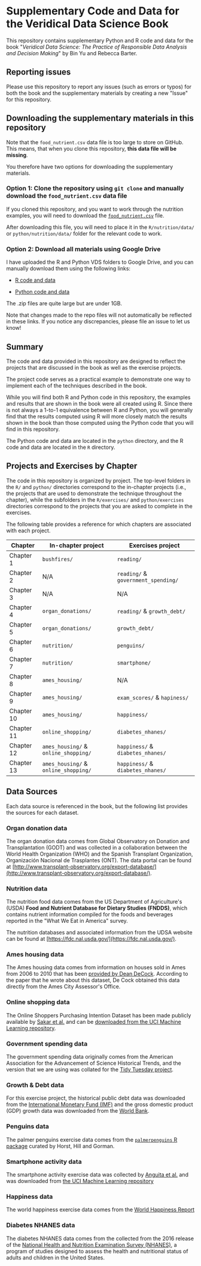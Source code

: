 # Supplementary Code and Data for the Veridical Data Science Book

This repository contains supplementary Python and R code and data for the book "*Veridical Data Science: The Practice of Responsible Data Analysis and Decision Making*" by Bin Yu and Rebecca Barter.

## Reporting issues

Please use this repository to report any issues (such as errors or typos) for both the book and the supplementary materials by creating a new "Issue" for this repository.

## Downloading the supplementary materials in this repository

Note that the `food_nutrient.csv` data file is too large to store on GitHub. This means, that when you clone this repository, **this data file will be missing**.

You therefore have two options for downloading the supplementary materials.



### Option 1: Clone the repository using `git clone` and manually download the `food_nutrient.csv` data file

If you cloned this repository, and you want to work through the nutrition examples, you will need to download the [`food_nutrient.csv`](https://drive.google.com/file/d/16bbTE2EphlXLNSivQFi4jBYr8ehgQ5w8/view?usp=sharing) file. 

After downloading this file, you will need to place it in the `R/nutrition/data/` or `python/nutrition/data/` folder for the relevant code to work.


### Option 2: Download all materials using Google Drive

I have uploaded the R and Python VDS folders to Google Drive, and you can manually download them using the following links:

- [R code and data](https://drive.google.com/file/d/1UxD2QTNo_JD2mURPwIALIyxrnO0RQPp-/view?usp=sharing)

- [Python code and data](https://drive.google.com/file/d/1KicL3QXKkQGIeng3JidyXf_WUJKnHAcw/view?usp=sharing)

The .zip files are quite large but are under 1GB.

Note that changes made to the repo files will not automatically be reflected in these links. If you notice any discrepancies, please file an issue to let us know!



## Summary

The code and data provided in this repository are designed to reflect the projects that are discussed in the book as well as the exercise projects. 

The project code serves as a practical example to demonstrate one way to implement each of the techniques described in the book. 

While you will find both R and Python code in this repository, the examples and results that are shown in the book were all created using R. Since there is not always a 1-to-1 equivalence between R and Python, you will generally find that the results computed using R will more closely match the results shown in the book than those computed using the Python code that you will find in this repository. 

The Python code and data are located in the `python` directory, and the R code and data are located in the `R` directory. 

## Projects and Exercises by Chapter

The code in this repository is organized by project. The top-level folders in the `R/` and `python/` directories correspond to the in-chapter projects (i.e., the projects that are used to demonstrate the technique throughout the chapter), while the subfolders in the `R/exercises/` and `python/exercises` directories correspond to the projects that you are asked to complete in the exercises. 

The following table provides a reference for which chapters are associated with each project.

| Chapter | In-chapter project | Exercises project |
| --- | --- | --- |
| Chapter 1 | `bushfires/` | `reading/` |
| Chapter 2 | N/A | `reading/` & `government_spending/` |
| Chapter 3 | N/A |  N/A |
| Chapter 4 | `organ_donations/` | `reading/` & `growth_debt/` |
| Chapter 5 | `organ_donations/` | `growth_debt/` |
| Chapter 6 | `nutrition/` | `penguins/` |
| Chapter 7 | `nutrition/` | `smartphone/` |
| Chapter 8 | `ames_housing/` | N/A |
| Chapter 9 | `ames_housing/` | `exam_scores/` & `hapiness/` |
| Chapter 10 | `ames_housing/` | `happiness/` |
| Chapter 11 | `online_shopping/`  | `diabetes_nhanes/` |
| Chapter 12 | `ames_housing/` & `online_shopping/` | `happiness/` & `diabetes_nhanes/` |
| Chapter 13 | `ames_housing/` & `online_shopping/` | `happiness/` & `diabetes_nhanes/` |


## Data Sources

Each data source is referenced in the book, but the following list provides the sources for each dataset.

### Organ donation data

The organ donation data comes from Global Observatory on Donation and Transplantation (GODT) and was collected in a collaboration between the World Health Organization (WHO) and the Spanish Transplant Organization, Organización Nacional de Trasplantes (ONT). The data portal can be found at [http://www.transplant-observatory.org/export-database/](http://www.transplant-observatory.org/export-database/).

### Nutrition data

The nutrition food data comes from the US Department of Agriculture's (USDA) **Food and Nutrient Database for Dietary Studies (FNDDS)**, which contains nutrient information compiled for the foods and beverages reported in the "What We Eat in America" survey.

The nutrition databases and associated information from the UDSA website can be found at [https://fdc.nal.usda.gov/](https://fdc.nal.usda.gov/).

### Ames housing data


The Ames housing data comes from information on houses sold in Ames from 2006 to 2010 that has been [provided by Dean DeCock](https://jse.amstat.org/v19n3/decock.pdf). According to the paper that he wrote about this dataset, De Cock obtained this data directly from the Ames City Assessor's Office. 

### Online shopping data

The Online Shoppers Purchasing Intention Dataset has been made publicly available by [Sakar et al.](https://www.semanticscholar.org/paper/Real-time-prediction-of-online-shoppers%E2%80%99-purchasing-Sakar-Polat/747e098f85ca2d20afd6313b11242c0c427e6fb3) and can be [downloaded from the UCI Machine Learning repository](https://archive.ics.uci.edu/ml/datasets/Online+Shoppers+Purchasing+Intention+Dataset).

### Government spending data

The government spending data originally comes from the American Association for the Advancement of Science Historical Trends, and the version that we are using was collated for the [Tidy Tuesday project](https://github.com/rfordatascience/tidytuesday/tree/master/data/2019/2019-02-12).


### Growth & Debt data

For this exercise project, the historical public debt data was downloaded from the [International Monetary Fund (IMF)](https://www.imf.org/external/datamapper/datasets) and the gross domestic product (GDP) growth data was downloaded from the [World Bank](https://data.worldbank.org/indicator/NY.GDP.MKTP.KD.ZG).


### Penguins data

The palmer penguins exercise data comes from the [`palmerpenguins` R package](https://allisonhorst.github.io/palmerpenguins/) curated by Horst, Hill and Gorman.


### Smartphone activity data

The smartphone activity exercise data was collected by [Anguita et al.](https://link.springer.com/chapter/10.1007/978-3-642-35395-6_30) and was downloaded from [the UCI Machine Learning repository](https://archive.ics.uci.edu/ml/datasets/human+activity+recognition+using+smartphones)


### Happiness data

The world happiness exercise data comes from the [World Happiness Report](https://worldhappiness.report/ed/2018)

### Diabetes NHANES data

The diabetes NHANES data comes from the collected from the 2016 release of the [National Health and Nutrition Examination Survey (NHANES)](https://www.cdc.gov/nchs/nhanes/index.htm), a program of studies designed to assess the health and nutritional status of adults and children in the United States.
